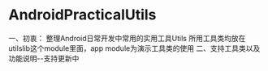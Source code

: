 # AndroidPracticalUtils
一、初衷：
整理Android日常开发中常用的实用工具Utils
所用工具类均放在utilslib这个module里面，app module为演示工具类的使用
二、支持工具类以及功能说明--支持更新中
